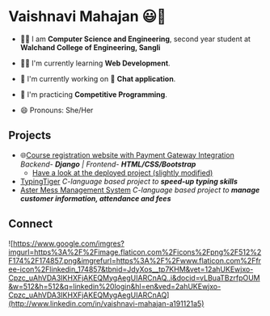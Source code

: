 # Vaishnavi Mahajan :smiley::wave:

- :woman_student: I am **Computer Science and Engineering**, second year student at **Walchand College of Engineering, Sangli**

- :woman_technologist: I'm currently learning **Web Development**.

- :construction: I'm currently working on :handshake: **Chat application**.

- :repeat: I'm practicing **Competitive Programming**.

- 😄 Pronouns: She/Her

## Projects
- :globe_with_meridians:[Course registration website with Payment Gateway Integration](https://github.com/Teknath-jha/WCECourses) _Backend- **Django** | Frontend- **HTML/CSS/Bootstrap**_
  - [Have a look at the deployed project (slightly modified)](https://wce-valueadded.herokuapp.com/)
- [TypingTiger](https://github.com/VaishnaviM411/TypingTiger) _C-language based project to **speed-up typing skills**_
- [Aster Mess Management System](https://github.com/VaishnaviM411/AsterMessManagement) _C-language based project to **manage customer information, attendance and fees**_

## Connect
![https://www.google.com/imgres?imgurl=https%3A%2F%2Fimage.flaticon.com%2Ficons%2Fpng%2F512%2F174%2F174857.png&imgrefurl=https%3A%2F%2Fwww.flaticon.com%2Ffree-icon%2Flinkedin_174857&tbnid=JdyXos__tp7KHM&vet=12ahUKEwjxo-Cpzc_uAhVDA3IKHXFjAKEQMygAegUIARCnAQ..i&docid=vLBuaTBzrfpOUM&w=512&h=512&q=linkedin%20login&hl=en&ved=2ahUKEwjxo-Cpzc_uAhVDA3IKHXFjAKEQMygAegUIARCnAQ](http://www.linkedin.com/in/vaishnavi-mahajan-a191121a5)


